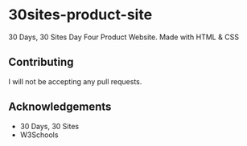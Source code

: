 # 30sites-product-site

30 Days, 30 Sites Day Four Product Website. Made with HTML & CSS

## Contributing
I will not be accepting any pull requests.

## Acknowledgements
* 30 Days, 30 Sites
* W3Schools
